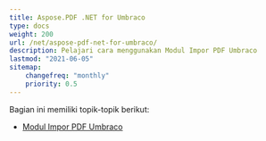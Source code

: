 ```yaml
---
title: Aspose.PDF .NET for Umbraco
type: docs
weight: 200
url: /net/aspose-pdf-net-for-umbraco/
description: Pelajari cara menggunakan Modul Impor PDF Umbraco
lastmod: "2021-06-05"
sitemap:
    changefreq: "monthly"
    priority: 0.5
---
```


Bagian ini memiliki topik-topik berikut:

- [Modul Impor PDF Umbraco](/pdf/net/umbraco-pdf-import-module/)
